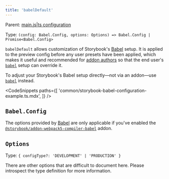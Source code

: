 ```yaml
---
title: 'babelDefault'
---
```


Parent: [main.js|ts configuration](./main-config.md)

Type: `(config: Babel.Config, options: Options) => Babel.Config | Promise<Babel.Config>`

`babelDefault` allows customization of Storybook's [Babel](https://babeljs.io/) setup. It is applied to the preview config before any user presets have been applied, which makes it useful and recommended for [addon authors](../addons/writing-presets.md#babel) so that the end user's [`babel`](./main-config-babel.md) setup can override it.

<Callout variant="info" icon="💡">

To adjust your Storybook's Babel setup directly—not via an addon—use [`babel`](./main-config-babel.md) instead.

</Callout>

<!-- prettier-ignore-start -->

<CodeSnippets
  paths={[
    'common/storybook-babel-configuration-example.ts.mdx',
  ]}
/>

<!-- prettier-ignore-end -->

## `Babel.Config`

The options provided by [Babel](https://babeljs.io/docs/options) are only applicable if you've enabled the [`@storybook/addon-webpack5-compiler-babel`](https://storybook.js.org/addons/@storybook/addon-webpack5-compiler-babel) addon.

## `Options`

Type: `{ configType?: 'DEVELOPMENT' | 'PRODUCTION' }`

There are other options that are difficult to document here. Please introspect the type definition for more information.
